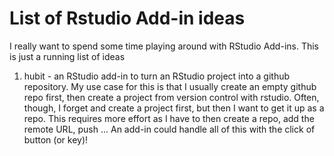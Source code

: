 # List of Rstudio Add-in ideas

I really want to spend some time playing around with RStudio Add-ins.  This is
just a running list of ideas

1. hubit - an RStudio add-in to turn an RStudio project into a github 
repository.  My use case for this is that I usually create an empty github 
repo first, then create a project from version control with rstudio.  Often, 
though, I forget and create a project first, but then I want to get it up as a 
repo.  This requires more effort as I have to then create a repo, add the remote
URL, push ...  An add-in could handle all of this with the click of button 
(or key)!